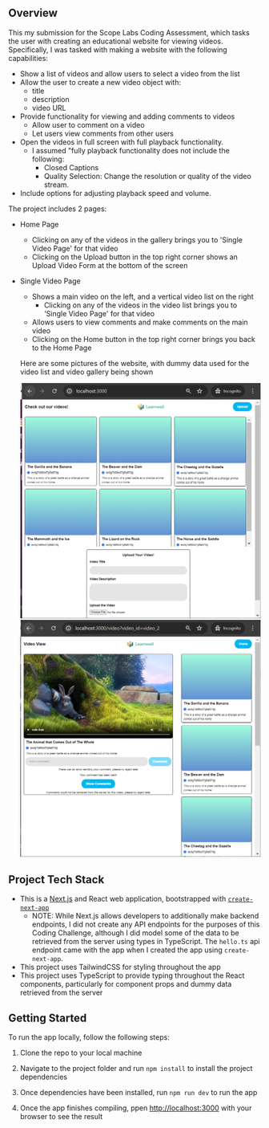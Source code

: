 ## Overview

This my submission for the Scope Labs Coding Assessment, which tasks the user with creating an educational website for viewing videos. Specifically, I was tasked with making a website with the following capabilities:

- Show a list of videos and allow users to select a video from the list
- Allow the user to create a new video object with:
  - title
  - description
  - video URL
- Provide functionality for viewing and adding comments to videos
  - Allow user to comment on a video
  - Let users view comments from other users
- Open the videos in full screen with full playback functionality.
  - I assumed "fully playback functionality does not include the following:
    - Closed Captions
    - Quality Selection: Change the resolution or quality of the video stream.
- Include options for adjusting playback speed and volume.

The project includes 2 pages:

- Home Page
  - Clicking on any of the videos in the gallery brings you to 'Single Video Page' for that video
  - Clicking on the Upload button in the top right corner shows an Upload Video Form at the bottom of the screen
- Single Video Page

  - Shows a main video on the left, and a vertical video list on the right
    - Clicking on any of the videos in the video list brings you to 'Single Video Page'
      for that video
  - Allows users to view comments and make comments on the main video
  - Clicking on the Home button in the top right corner brings you back to the Home Page

  Here are some pictures of the website, with dummy data used for the video list and video gallery being shown

  ![Home Page Screenshot](./screenshots/ScopeLabsCodingChallenge_HomePage.PNG)
  ![Single Video Page Screenshot](./screenshots/ScopeLabsCodingChallenge_SingleVideoPage.PNG)

## Project Tech Stack

- This is a [Next.js](https://nextjs.org/) and React web application, bootstrapped with [`create-next-app`](https://github.com/vercel/next.js/tree/canary/packages/create-next-app)
  - NOTE: While Next.js allows developers to additionally make backend endpoints, I did not create any API endpoints for the purposes of this Coding Challenge, although I did model some of the data to be retrieved from the server using types in TypeScript. The `hello.ts` api endpoint came with the app when I created the app using `create-next-app`.
- This project uses TailwindCSS for styling throughout the app
- This project uses TypeScript to provide typing throughout the React components, particularly for component props and dummy data retrieved from the server

## Getting Started

To run the app locally, follow the following steps:

1. Clone the repo to your local machine

2. Navigate to the project folder and run `npm install` to install the project dependencies

3. Once dependencies have been installed, run `npm run dev` to run the app

4. Once the app finishes compiling, ppen [http://localhost:3000](http://localhost:3000) with your browser to see the result
